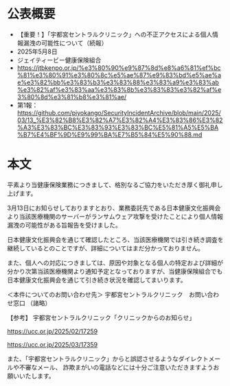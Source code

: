 # 公表概要
- 【重要！】「宇都宮セントラルクリニック」への不正アクセスによる個人情報漏洩の可能性について（続報）
- 2025年5月8日
- ジェイティービー健康保険組合
- https://jtbkenpo.or.jp/%e3%80%90%e9%87%8d%e8%a6%81%ef%bc%81%e3%80%91%e3%80%8c%e5%ae%87%e9%83%bd%e5%ae%ae%e3%82%bb%e3%83%b3%e3%83%88%e3%83%a9%e3%83%ab%e3%82%af%e3%83%aa%e3%83%8b%e3%83%83%e3%82%af%e3%80%8d%e3%81%b8%e3%81%ae/
- 第1報：https://github.com/piyokango/SecurityIncidentArchive/blob/main/2025/03/13_%E3%82%B8%E3%82%A7%E3%82%A4%E3%83%86%E3%82%A3%E3%83%BC%E3%83%93%E3%83%BC%E5%81%A5%E5%BA%B7%E4%BF%9D%E9%99%BA%E7%B5%84%E5%90%88.md

# 本文
平素より当健康保険業務につきまして、格別なるご協力をいただき厚く御礼申し上げます。

3月13日にお知らせしておりますとおり、業務委託先である日本健康文化振興会より当該医療機関のサーバーがランサムウェア攻撃を受けたことにより個人情報漏洩の可能性がある旨報告を受けました。

日本健康文化振興会を通じて確認したところ、当該医療機関では引き続き調査を継続しているとのことですが、詳細についてはまだ分かっておりません。

また、個人への対応につきましては、原因や対象となる個人の特定および詳細が分かり次第当該医療機関より通知予定となっておりますが、当健康保険組合でも日本健康文化振興会を通じて引き続き状況を確認してまいります。

 

＜本件についてのお問い合わせ先＞
宇都宮セントラルクリニック　お問い合わせ窓口
（諸略）

【参考】
宇都宮セントラルクリニック「クリニックからのお知らせ」

https://ucc.or.jp/2025/02/17259

https://ucc.or.jp/2025/03/17359

 

また、「宇都宮セントラルクリニック」からと誤認させるようなダイレクトメールや不審なメール、
詐欺まがいの電話などには十分ご注意いただきますようお願いいたします。
